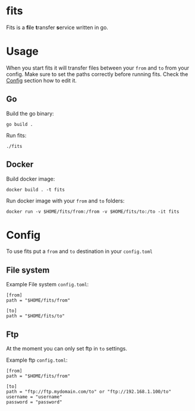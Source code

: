 # fits
Fits is a **fi**le **t**ransfer **s**ervice written in go.

# Usage
When you start fits it will transfer files between your `from` and `to` from your config.
Make sure to set the paths correctly before running fits. Check the [Config](#config) section how to edit it.

## Go
Build the go binary:
```
go build .
```

Run fits:
```
./fits
```

## Docker

Build docker image:
```
docker build . -t fits
```

Run docker image with your `from` and `to` folders:
```
docker run -v $HOME/fits/from:/from -v $HOME/fits/to:/to -it fits
```

# Config
To use fits put a `from` and `to` destination in your `config.toml`

## File system
Example File system `config.toml`:
```
[from]
path = "$HOME/fits/from"

[to]
path = "$HOME/fits/to"
```

## Ftp
At the moment you can only set ftp in `to` settings.

Example ftp `config.toml`:
```
[from]
path = "$HOME/fits/from"

[to]
path = "ftp://ftp.mydomain.com/to" or "ftp://192.168.1.100/to"
username = "username"
password = "password"
```
